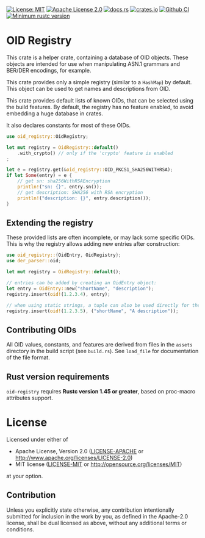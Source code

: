 <!-- cargo-sync-readme start -->

[![License: MIT](https://img.shields.io/badge/License-MIT-yellow.svg)](./LICENSE-MIT)
[![Apache License 2.0](https://img.shields.io/badge/License-Apache%202.0-blue.svg)](./LICENSE-APACHE)
[![docs.rs](https://docs.rs/oid-registry/badge.svg)](https://docs.rs/oid-registry)
[![crates.io](https://img.shields.io/crates/v/oid-registry.svg)](https://crates.io/crates/oid-registry)
[![Github CI](https://github.com/rusticata/oid-registry/workflows/Continuous%20integration/badge.svg)](https://github.com/rusticata/oid-registry/actions)
[![Minimum rustc version](https://img.shields.io/badge/rustc-1.45.0+-lightgray.svg)](#rust-version-requirements)
# OID Registry

This crate is a helper crate, containing a database of OID objects. These objects are intended
for use when manipulating ASN.1 grammars and BER/DER encodings, for example.

This crate provides only a simple registry (similar to a `HashMap`) by default. This object can
be used to get names and descriptions from OID.

This crate provides default lists of known OIDs, that can be selected using the build features.
By default, the registry has no feature enabled, to avoid embedding a huge database in crates.

It also declares constants for most of these OIDs.

```rust
use oid_registry::OidRegistry;

let mut registry = OidRegistry::default()
    .with_crypto() // only if the 'crypto' feature is enabled
;

let e = registry.get(&oid_registry::OID_PKCS1_SHA256WITHRSA);
if let Some(entry) = e {
    // get sn: sha256WithRSAEncryption
    println!("sn: {}", entry.sn());
    // get description: SHA256 with RSA encryption
    println!("description: {}", entry.description());
}

```

## Extending the registry

These provided lists are often incomplete, or may lack some specific OIDs.
This is why the registry allows adding new entries after construction:

```rust
use oid_registry::{OidEntry, OidRegistry};
use der_parser::oid;

let mut registry = OidRegistry::default();

// entries can be added by creating an OidEntry object:
let entry = OidEntry::new("shortName", "description");
registry.insert(oid!(1.2.3.4), entry);

// when using static strings, a tuple can also be used directly for the entry:
registry.insert(oid!(1.2.3.5), ("shortName", "A description"));

```

## Contributing OIDs

All OID values, constants, and features are derived from files in the `assets` directory in the
build script (see `build.rs`).
See `load_file` for documentation of the file format.
<!-- cargo-sync-readme end -->

## Rust version requirements

`oid-registry` requires **Rustc version 1.45 or greater**, based on proc-macro
attributes support.

# License

Licensed under either of

 * Apache License, Version 2.0
   ([LICENSE-APACHE](LICENSE-APACHE) or http://www.apache.org/licenses/LICENSE-2.0)
 * MIT license
   ([LICENSE-MIT](LICENSE-MIT) or http://opensource.org/licenses/MIT)

at your option.

## Contribution

Unless you explicitly state otherwise, any contribution intentionally submitted
for inclusion in the work by you, as defined in the Apache-2.0 license, shall be
dual licensed as above, without any additional terms or conditions.

